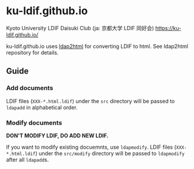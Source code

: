 # ku-ldif.github.io

Kyoto University LDIF Daisuki Club (ja: 京都大学 LDIF 同好会) <https://ku-ldif.github.io/>

ku-ldif.github.io uses [ldap2html](https://github.com/nonylene/ldap2html) for converting LDIF to html. See ldap2html repository for details.

## Guide

### Add documents

LDIF files (`XXX-*.html.ldif`) under the `src` directory will be passed to `ldapadd` in alphabetical order.

### Modify documents

**DON'T MODIFY LDIF, DO ADD NEW LDIF.**

If you want to modify existing docuemnts, use `ldapmodify`. LDIF files (`XXX-*.html.ldif`) under the `src/modify` directory will be passed to `ldapmodify` after all `ldapadd`s.
